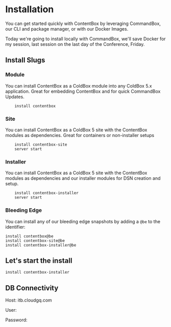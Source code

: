 # Installation

You can get started quickly with ContentBox by leveraging CommandBox, our CLI and package manager, or with our Docker Images.

Today we're going to install locally with CommandBox, we'll save Docker for my session, last session on the last day of the Conference, Friday.

## Install Slugs

### Module

You can install ContentBox as a ColdBox module into any ColdBox 5.x application. Great for embedding ContentBox and for quick CommandBox Updates.

        install contentbox
 
### Site

You can install ContentBox as a ColdBox 5 site with the ContentBox modules as dependencies. Great for containers or non-installer setups

        install contentbox-site
		server start
 
### Installer

You can install ContentBox as a ColdBox 5 site with the ContentBox modules as dependencies and our installer modules for DSN creation and setup.

        install contentbox-installer
		server start
 
### Bleeding Edge
You can install any of our bleeding edge snapshots by adding a `@be` to the identifier:

	install contentbox@be
	install contentbox-site@be
	install contentbox-installer@be

## Let's start the install

    install contentbox-installer

## DB Connectivity

Host: itb.cloudgq.com

User:

Password:
